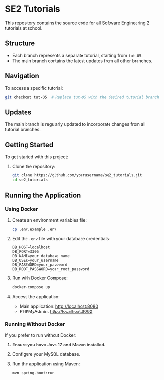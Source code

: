 # SE2 Tutorials

This repository contains the source code for all Software Engineering 2 tutorials at school.

## Structure

- Each branch represents a separate tutorial, starting from `tut-05`.
- The main branch contains the latest updates from all other branches.

## Navigation

To access a specific tutorial:

```bash
git checkout tut-05  # Replace tut-05 with the desired tutorial branch
```

## Updates

The main branch is regularly updated to incorporate changes from all tutorial branches.

## Getting Started

To get started with this project:

1. Clone the repository:

   ```bash
   git clone https://github.com/yourusername/se2_tutorials.git
   cd se2_tutorials
   ```

## Running the Application

### Using Docker

1. Create an environment variables file:

   ```bash
   cp .env.example .env
   ```

2. Edit the `.env` file with your database credentials:

   ```plaintext
   DB_HOST=localhost
   DB_PORT=3306
   DB_NAME=your_database_name
   DB_USER=your_username
   DB_PASSWORD=your_password
   DB_ROOT_PASSWORD=your_root_password
   ```

3. Run with Docker Compose:

   ```bash
   docker-compose up
   ```

4. Access the application:
   - Main application: [http://localhost:8080](http://localhost:8080)
   - PHPMyAdmin: [http://localhost:8082](http://localhost:8082)

### Running Without Docker

If you prefer to run without Docker:

1. Ensure you have Java 17 and Maven installed.
2. Configure your MySQL database.
3. Run the application using Maven:

   ```bash
   mvn spring-boot:run
   ```
